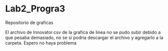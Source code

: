 # Lab2_Progra3
Repositorio de graficas

El archivo de Innovator.csv de la grafica de linea no se pudo subir debido a que pesaba demasiado, no se si podria descargar el archivo y agregarlo a la carpeta. 
Espero no haya problema
